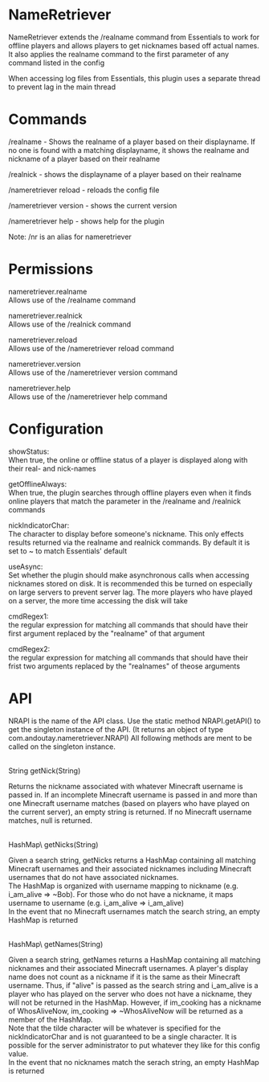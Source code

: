 NameRetriever
===

NameRetriever extends the /realname command from Essentials to work for offline players and allows players to get nicknames based off actual names. It also applies the realname command to the first parameter of any command listed in the config

When accessing log files from Essentials, this plugin uses a separate thread to prevent lag in the main thread


Commands
===

/realname - Shows the realname of a player based on their displayname. If no one is found with a matching displayname, it shows the realname and nickname of a player based on their realname

/realnick - shows the displayname of a player based on their realname

/nameretriever reload - reloads the config file

/nameretriever version - shows the current version

/nameretriever help - shows help for the plugin

Note: /nr is an alias for nameretriever


Permissions
===

nameretriever.realname<br/>
Allows use of the /realname command

nameretriever.realnick<br/>
Allows use of the /realnick command

nameretriever.reload<br/>
Allows use of the /nameretriever reload command

nameretriever.version<br/>
Allows use of the /nameretriever version command

nameretriever.help<br/>
Allows use of the /nameretriever help command


Configuration
===

showStatus:<br/>
When true, the online or offline status of a player is displayed along with their real- and nick-names

getOfflineAlways:<br/>
When true, the plugin searches through offline players even when it finds online players that match the parameter in the /realname and /realnick commands

nickIndicatorChar:<br/>
The character to display before someone's nickname. This only effects results returned via the realname and realnick commands. By default it is set to ~ to match Essentials' default

useAsync:<br/>
Set whether the plugin should make asynchronous calls when accessing nicknames stored on disk. It is recommended this be turned on especially on large servers to prevent server lag. The more players who have played on a server, the more time accessing the disk will take

cmdRegex1:<br/>
the regular expression for matching all commands that should have their first argument replaced by the "realname" of that argument

cmdRegex2:<br/>
the regular expression for matching all commands that should have their frist two arguments replaced by the "realnames" of theose arguments


API
===

NRAPI is the name of the API class. Use the static method NRAPI.getAPI() to get the singleton instance of the API. (It returns an object of type com.andoutay.nameretriever.NRAPI) All following methods are ment to be called on the singleton instance.

<br/>
String getNick(String)

Returns the nickname associated with whatever Minecraft username is passed in. If an incomplete Minecraft username is passed in and more than one Minecraft username matches (based on players who have played on the current server), an empty string is returned. If no Minecraft username matches, null is returned.

<br/>
HashMap\<String, String> getNicks(String)

Given a search string, getNicks returns a HashMap containing all matching Minecraft usernames and their associated nicknames including Minecraft usernames that do not have associated nicknames.
<br/>
The HashMap is organized with username mapping to nickname (e.g. i_am_alive => ~Bob). For those who do not have a nickname, it maps username to username (e.g. i_am_alive => i_am_alive)
<br/>
In the event that no Minecraft usernames match the search string, an empty HashMap is returned

<br/>
HashMap\<String, String> getNames(String)

Given a search string, getNames returns a HashMap containing all matching nicknames and their associated Minecraft usernames. A player's display name does not count as a nickname if it is the same as their Minecraft username. Thus, if "alive" is passed as the search string and i_am_alive is a player who has played on the server who does not have a nickname, they will not be returned in the HashMap. However, if im_cooking has a nickname of WhosAliveNow, im_cooking => ~WhosAliveNow will be returned as a member of the HashMap.
<br/>
Note that the tilde character will be whatever is specified for the nickIndicatorChar and is not guaranteed to be a single character. It is possible for the server administrator to put whatever they like for this config value.
<br/>
In the event that no nicknames match the serach string, an empty HashMap is returned
